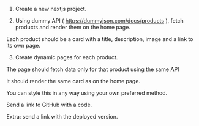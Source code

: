 1. Create a new nextjs project.

2. Using dummy API ( https://dummyjson.com/docs/products ), fetch products and render them on the home page.

Each product should be a card with a title, description, image and a link to its own page.

3. Create dynamic pages for each product.

The page should fetch data only for that product using the same API

It should render the same card as on the home page.

You can style this in any way using your own preferred method.

Send a link to GitHub with a code.

Extra: send a link with the deployed version.
